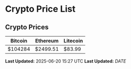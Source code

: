 # Crypto Price List

## Crypto Prices
| Bitcoin | Ethereum | Litecoin |
| ------- | -------- | -------- |
| $104284 | $2499.51 | $83.99 |
**Last Updated:** 2025-06-20 15:27 UTC
**Last Updated:** $DATE$
